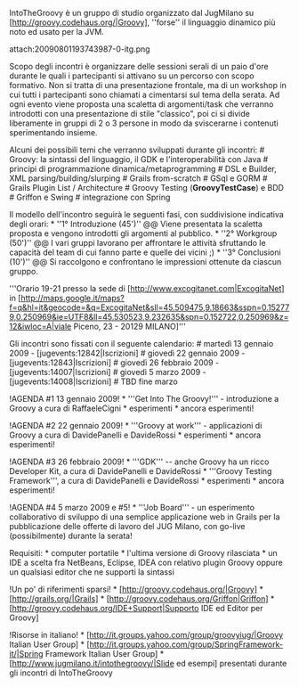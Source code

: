 IntoTheGroovy è un gruppo di studio organizzato dal JugMilano su [http://groovy.codehaus.org/|Groovy], ''forse'' il linguaggio dinamico più noto ed usato per la JVM.

attach:20090801193743987-0-itg.png

Scopo degli incontri è organizzare delle sessioni serali di un paio d'ore durante le quali i partecipanti si attivano su un percorso con scopo formativo. Non si tratta di una presentazione frontale, ma di un workshop in cui tutti i partecipanti sono chiamati a cimentarsi sul tema della serata. Ad ogni evento viene proposta una scaletta di argomenti/task che verranno introdotti con una presentazione di stile "classico", poi ci si divide liberamente in gruppi di 2 o 3 persone in modo da sviscerarne i contenuti sperimentando insieme.

Alcuni dei possibili temi che verranno sviluppati durante gli incontri:
	# Groovy: la sintassi del linguaggio, il GDK e l'interoperabilità con Java
	# principi di programmazione dinamica/metaprogramming
	# DSL e Builder, XML parsing/building/slurping
	# Grails from-scratch
	# GSql e GORM
	# Grails Plugin List / Architecture
	# Groovy Testing (__GroovyTestCase__) e BDD
	# Griffon e Swing
	# integrazione con Spring

Il modello dell'incontro seguirà le seguenti fasi, con suddivisione indicativa degli orari:
	* ''1° Introduzione (45')'' @@ Viene presentata la scaletta proposta e vengono introdotti gli argomenti al pubblico.
	* ''2° Workgroup (50')'' @@ I vari gruppi lavorano per affrontare le attività sfruttando le capacità del team di cui fanno parte e quelle dei vicini ;)
	* ''3° Conclusioni (10')'' @@ Si raccolgono e confrontano le impressioni ottenute da ciascun gruppo.

'''Orario 19-21 presso la sede di [http://www.excogitanet.com|ExcogitaNet] in [http://maps.google.it/maps?f=q&hl=it&geocode=&q=ExcogitaNet&sll=45.509475,9.18663&sspn=0.152779,0.250969&ie=UTF8&ll=45.530523,9.232635&spn=0.152722,0.250969&z=12&iwloc=A|viale Piceno, 23 - 20129 MILANO]'''

Gli incontri sono fissati con il seguente calendario:
	# martedì 13 gennaio 2009 - [jugevents:12842|Iscrizioni]
	# giovedì 22 gennaio 2009 - [jugevents:12843|Iscrizioni]
	# giovedì 26 febbraio 2009 - [jugevents:14007|Iscrizioni]
	# giovedì 5 marzo 2009 - [jugevents:14008|Iscrizioni]
	# TBD fine marzo

!AGENDA #1 13 gennaio 2009!
	* '''Get Into The Groovy!''' - introduzione a Groovy a cura di RaffaeleCigni
	* esperimenti
	* ancora esperimenti!

!AGENDA #2 22 gennaio 2009!
	* '''Groovy at work''' - applicazioni di Groovy a cura di DavidePanelli e DavideRossi
	* esperimenti
	* ancora esperimenti!

!AGENDA #3 26 febbraio 2009!
	* '''GDK''' -- anche Groovy ha un ricco Developer Kit, a cura di DavidePanelli e DavideRossi
	* '''Groovy Testing Framework''', a cura di DavidePanelli e DavideRossi
	* esperimenti
	* ancora esperimenti!

!AGENDA #4 5 marzo 2009 e #5!
	* '''Job Board''' - un esperimento collaborativo di sviluppo di una semplice applicazione web in Grails per la pubblicazione delle offerte di lavoro del JUG Milano, con go-live (possibilmente) durante la serata! 

Requisiti:
	* computer portatile
	* l'ultima versione di Groovy rilasciata
	* un IDE a scelta fra NetBeans, Eclipse, IDEA con relativo plugin Groovy oppure un qualsiasi editor che ne supporti la sintassi

!Un po' di riferimenti sparsi!
	* [http://groovy.codehaus.org/|Groovy]
	* [http://grails.org/|Grails]
	* [http://groovy.codehaus.org/Griffon|Griffon]
	* [http://groovy.codehaus.org/IDE+Support|Supporto IDE ed Editor per Groovy]

!Risorse in italiano!
	* [http://it.groups.yahoo.com/group/groovyiug/|Groovy Italian User Group]
	* [http://it.groups.yahoo.com/group/SpringFramework-it/|Spring Framework Italian User Group]
	* [http://www.jugmilano.it/intothegroovy/|Slide ed esempi] presentati durante gli incontri di IntoTheGroovy


